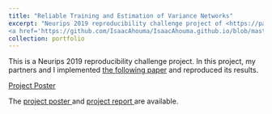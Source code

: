 ```yaml
---
title: "Reliable Training and Estimation of Variance Networks"
excerpt: "Neurips 2019 reproducibility challenge project of <https://papers.nips.cc/paper/8862-reliable-training-and-estimation-of-variance-networks.pdf>.<br/>
<a href='https://github.com/IsaacAhouma/IsaacAhouma.github.io/blob/master/images/Reliable%20Training%20and%20Estimation%20of%20Variance%20Networks.png' ><img src='images/Reliable Training and Estimation of Variance Networks.png' alt=''></a>"
collection: portfolio
---
```


This is a Neurips 2019 reproducibility challenge project. In this project, my partners and I implemented <a href='https://papers.nips.cc/paper/8862-reliable-training-and-estimation-of-variance-networks.pdf'>the following paper</a> 
   and reproduced its results.
  
[Project Poster](https://github.com/IsaacAhouma/IsaacAhouma.github.io/blob/master/files/Reliable_training_and%20_estimation_of_variance_networks_poster.pdf)

The <a href='https://github.com/IsaacAhouma/IsaacAhouma.github.io/blob/master/files/Reliable_training_and%20_estimation_of_variance_networks_poster.pdf' > project poster </a> and <a href='https://github.com/IsaacAhouma/IsaacAhouma.github.io/blob/master/files/Reliable_training_and_estimation_of_variance_networks_report.pdf' > project report </a> are available.
